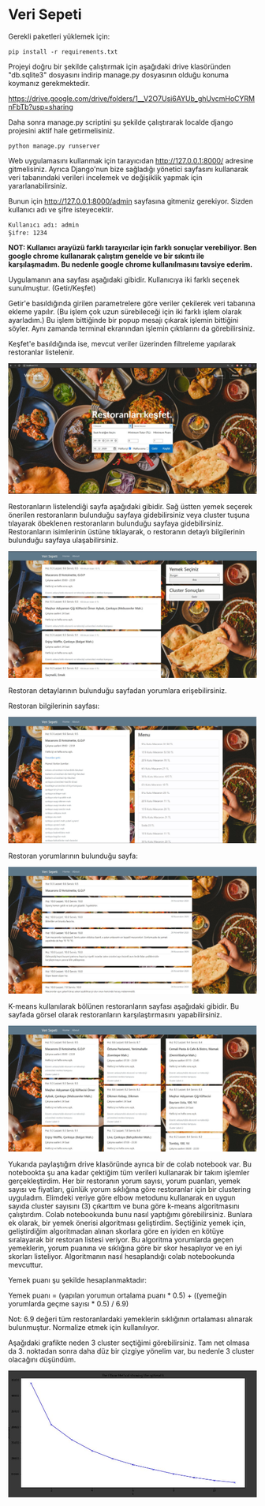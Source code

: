 # Veri Sepeti

Gerekli paketleri yüklemek için:

```
pip install -r requirements.txt
```

Projeyi doğru bir şekilde çalıştırmak için aşağıdaki drive klasöründen "db.sqlite3" dosyasını indirip manage.py dosyasının olduğu konuma koymanız gerekmektedir.

https://drive.google.com/drive/folders/1__V2O7Usi6AYUb_ghUvcmHoCYRMnFbTb?usp=sharing

Daha sonra manage.py scriptini şu şekilde çalıştırarak localde django projesini aktif hale getirmelisiniz.

```
python manage.py runserver
```

Web uygulamasını kullanmak için tarayıcıdan http://127.0.0.1:8000/ adresine gitmelisiniz. Ayrıca Django'nun bize sağladığı yönetici sayfasını kullanarak veri tabanındaki verileri incelemek ve değişiklik yapmak için yararlanabilirsiniz.

Bunun için http://127.0.0.1:8000/admin sayfasına gitmeniz gerekiyor. Sizden kullanıcı adı ve şifre isteyecektir.
```
Kullanıcı adı: admin
Şifre: 1234
```

**NOT: Kullanıcı arayüzü farklı tarayıcılar için farklı sonuçlar verebiliyor. Ben google chrome kullanarak çalıştım genelde ve bir sıkıntı ile karşılaşmadım. Bu nedenle google chrome kullanılmasını tavsiye ederim.**

Uygulamanın ana sayfası aşağıdaki gibidir. Kullanıcıya iki farklı seçenek sunulmuştur. (Getir/Keşfet)

Getir'e basıldığında girilen parametrelere göre veriler çekilerek veri tabanına ekleme yapılır. (Bu işlem çok uzun sürebileceği için iki farklı işlem olarak ayarladım.) Bu işlem bittiğinde bir popup mesajı çıkarak işlemin bittiğini söyler. Aynı zamanda terminal ekranından işlemin çıktılarını da görebilirsiniz.

Keşfet'e basıldığında ise, mevcut veriler üzerinden filtreleme yapılarak restoranlar listelenir.

![Screenshot](ss/home_page.JPG)


Restoranların listelendiği sayfa aşağıdaki gibidir. Sağ üstten yemek seçerek önerilen restoranların bulunduğu sayfaya gidebilirsiniz veya cluster tuşuna tılayarak öbeklenen restoranların bulunduğu sayfaya gidebilirsiniz. Restoranların isimlerinin üstüne tıklayarak, o restoranın detaylı bilgilerinin bulunduğu sayfaya ulaşabilirsiniz.

![Screenshot](ss/res_list_page.JPG)


Restoran detaylarının bulunduğu sayfadan yorumlara erişebilirsiniz.

Restoran bilgilerinin sayfası:

![Screenshot](ss/res_detail_page.JPG)


Restoran yorumlarının bulunduğu sayfa:

![Screenshot](ss/comments_page.JPG)


K-means kullanılarak bölünen restoranların sayfası aşağıdaki gibidir. Bu sayfada görsel olarak restoranların karşılaştırmasını yapabilirsiniz.

![Screenshot](ss/cluster_page.JPG)


Yukarıda paylaştığım drive klasöründe ayrıca bir de colab notebook var. Bu notebookta şu ana kadar çektiğim tüm verileri kullanarak bir takım işlemler gerçekleştirdim.
Her bir restoranın yorum sayısı, yorum puanları, yemek sayısı ve fiyatları, günlük yorum sıklığına göre restoranlar için bir clustering uyguladım.
Elimdeki veriye göre elbow metodunu kullanarak en uygun sayıda cluster sayısını (3) çıkarttım ve buna göre k-means algoritmasını çalıştırdım. Colab notebookunda bunu nasıl yaptığımı görebilirsiniz.
Bunlara ek olarak, bir yemek önerisi algoritması geliştirdim. Seçtiğiniz yemek için, geliştirdiğim algoritmadan alınan skorlara göre en iyiden en kötüye sıralayarak bir restoran listesi veriyor. Bu algoritma yorumlarda geçen yemeklerin, yorum puanına ve sıklığına göre bir skor hesaplıyor ve en iyi skorları listeliyor. Algoritmanın nasıl hesaplandığı colab notebookunda mevcuttur.

Yemek puanı şu şekilde hesaplanmaktadır:

Yemek puanı = (yapılan yorumun ortalama puanı * 0.5) + ((yemeğin yorumlarda geçme sayısı * 0.5) / 6.9)

Not: 6.9 değeri tüm restoranlardaki yemeklerin sıklığının ortalaması alınarak bulunmuştur. Normalize etmek için kullanılıyor.

Aşağıdaki grafikte neden 3 cluster seçtiğimi görebilirsiniz. Tam net olmasa da 3. noktadan sonra daha düz bir çizgiye yönelim var, bu nedenle 3 cluster olacağını düşündüm.

![Screenshot](ss/elbow.JPG)
